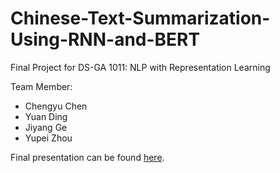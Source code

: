 # Chinese-Text-Summarization-Using-RNN-and-BERT
Final Project for DS-GA 1011: NLP with Representation Learning

Team Member:
* Chengyu Chen
* Yuan Ding
* Jiyang Ge
* Yupei Zhou
  
Final presentation can be found [here](https://github.com/ydingyd/Chinese-Text-Summarization-Using-RNN-and-BERT/blob/main/Chinese%20Text%20Summarization.pdf).
